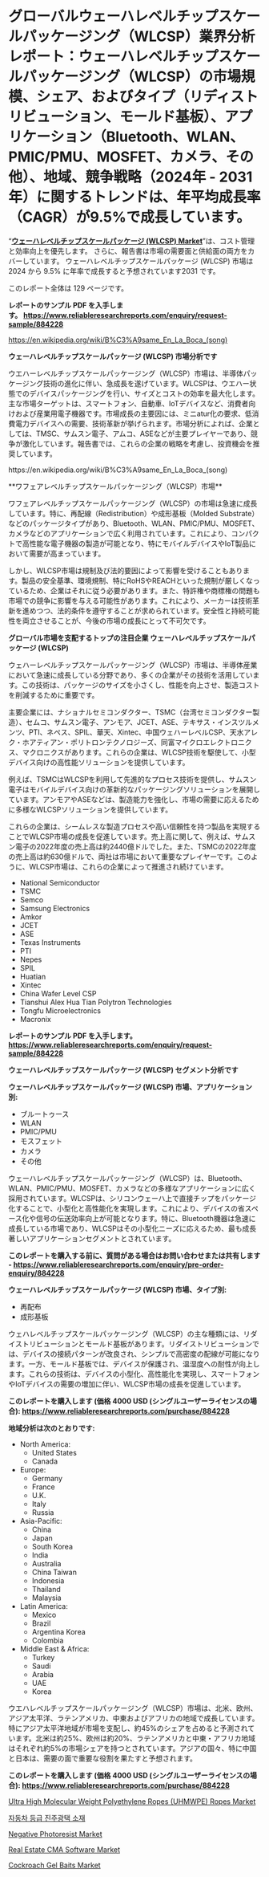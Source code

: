 <p><h1>グローバルウェーハレベルチップスケールパッケージング（WLCSP）業界分析レポート：ウェーハレベルチップスケールパッケージング（WLCSP）の市場規模、シェア、およびタイプ（リディストリビューション、モールド基板）、アプリケーション（Bluetooth、WLAN、PMIC/PMU、MOSFET、カメラ、その他）、地域、競争戦略（2024年 - 2031年）に関するトレンドは、年平均成長率（CAGR）が9.5%で成長しています。</h1></p><p>&ldquo;<strong><a href="https://www.reliableresearchreports.com/wafer-level-chip-scale-packaging-wlcsp--r884228">ウェーハレベルチップスケールパッケージ (WLCSP) Market</a></strong>&rdquo;は、コスト管理と効率向上を優先します。 さらに、報告書は市場の需要面と供給面の両方をカバーしています。 ウェーハレベルチップスケールパッケージ (WLCSP) 市場は 2024 から 9.5% に年率で成長すると予想されています2031 です。</p>
<p>このレポート全体は 129 ページです。</p>
<p><strong>レポートのサンプル PDF を入手します。&nbsp;<a href="https://www.reliableresearchreports.com/enquiry/request-sample/884228">https://www.reliableresearchreports.com/enquiry/request-sample/884228</a></strong></p>
<p><a href="https://en.wikipedia.org/wiki/B%C3%A9same_En_La_Boca_(song)">https://en.wikipedia.org/wiki/B%C3%A9same_En_La_Boca_(song)</a></p>
<p><strong>ウェーハレベルチップスケールパッケージ (WLCSP) 市場分析です</strong></p>
<p><p>ウエハーレベルチップスケールパッケージング（WLCSP）市場は、半導体パッケージング技術の進化に伴い、急成長を遂げています。WLCSPは、ウエハー状態でのデバイスパッケージングを行い、サイズとコストの効率を最大化します。主な市場ターゲットは、スマートフォン、自動車、IoTデバイスなど、消費者向けおよび産業用電子機器です。市場成長の主要因には、ミニatur化の要求、低消費電力デバイスへの需要、技術革新が挙げられます。市場分析によれば、企業としては、TMSC、サムスン電子、アムコ、ASEなどが主要プレイヤーであり、競争が激化しています。報告書では、これらの企業の戦略を考慮し、投資機会を推奨しています。</p></p>
<p>https://en.wikipedia.org/wiki/B%C3%A9same_En_La_Boca_(song)</p>
<p><p>**ワフェアレベルチップスケールパッケージング（WLCSP）市場**</p><p>ワフェアレベルチップスケールパッケージング（WLCSP）の市場は急速に成長しています。特に、再配線（Redistribution）や成形基板（Molded Substrate）などのパッケージタイプがあり、Bluetooth、WLAN、PMIC/PMU、MOSFET、カメラなどのアプリケーションで広く利用されています。これにより、コンパクトで高性能な電子機器の製造が可能となり、特にモバイルデバイスやIoT製品において需要が高まっています。</p><p>しかし、WLCSP市場は規制及び法的要因によって影響を受けることもあります。製品の安全基準、環境規制、特にRoHSやREACHといった規制が厳しくなっているため、企業はそれに従う必要があります。また、特許権や商標権の問題も市場での競争に影響を与える可能性があります。これにより、メーカーは技術革新を進めつつ、法的条件を遵守することが求められています。安全性と持続可能性を両立させることが、今後の市場の成長にとって不可欠です。</p></p>
<p><strong>グローバル市場を支配するトップの注目企業 ウェーハレベルチップスケールパッケージ (WLCSP)</strong></p>
<p><p>ウェハーレベルチップスケールパッケージング（WLCSP）市場は、半導体産業において急速に成長している分野であり、多くの企業がその技術を活用しています。この技術は、パッケージのサイズを小さくし、性能を向上させ、製造コストを削減するために重要です。</p><p>主要企業には、ナショナルセミコンダクター、TSMC（台湾セミコンダクター製造）、セムコ、サムスン電子、アンモア、JCET、ASE、テキサス・インスツルメンツ、PTI、ネペス、SPIL、華天、Xintec、中国ウェハーレベルCSP、天水アレク・ホアティアン・ポリトロンテクノロジーズ、同富マイクロエレクトロニクス、マクロニクスがあります。これらの企業は、WLCSP技術を駆使して、小型デバイス向けの高性能ソリューションを提供しています。</p><p>例えば、TSMCはWLCSPを利用して先進的なプロセス技術を提供し、サムスン電子はモバイルデバイス向けの革新的なパッケージングソリューションを展開しています。アンモアやASEなどは、製造能力を強化し、市場の需要に応えるために多様なWLCSPソリューションを提供しています。</p><p>これらの企業は、シームレスな製造プロセスや高い信頼性を持つ製品を実現することでWLCSP市場の成長を促進しています。売上高に関して、例えば、サムスン電子の2022年度の売上高は約2440億ドルでした。また、TSMCの2022年度の売上高は約630億ドルで、両社は市場において重要なプレイヤーです。このように、WLCSP市場は、これらの企業によって推進され続けています。</p></p>
<p><ul><li>National Semiconductor</li><li>TSMC</li><li>Semco</li><li>Samsung Electronics</li><li>Amkor</li><li>JCET</li><li>ASE</li><li>Texas Instruments</li><li>PTI</li><li>Nepes</li><li>SPIL</li><li>Huatian</li><li>Xintec</li><li>China Wafer Level CSP</li><li>Tianshui Alex Hua Tian Polytron Technologies</li><li>Tongfu Microelectronics</li><li>Macronix</li></ul></p>
<p><strong>レポートのサンプル PDF を入手します。 <a href="https://www.reliableresearchreports.com/enquiry/request-sample/884228">https://www.reliableresearchreports.com/enquiry/request-sample/884228</a></strong></p>
<p><strong>ウェーハレベルチップスケールパッケージ (WLCSP) セグメント分析です</strong></p>
<p><strong>ウェーハレベルチップスケールパッケージ (WLCSP) 市場、アプリケーション別:</strong></p>
<p><ul><li>ブルートゥース</li><li>WLAN</li><li>PMIC/PMU</li><li>モスフェット</li><li>カメラ</li><li>その他</li></ul></p>
<p><p>ウェーハレベルチップスケールパッケージング（WLCSP）は、Bluetooth、WLAN、PMIC/PMU、MOSFET、カメラなどの多様なアプリケーションに広く採用されています。WLCSPは、シリコンウェーハ上で直接チップをパッケージ化することで、小型化と高性能化を実現します。これにより、デバイスの省スペース化や信号の伝送効率向上が可能となります。特に、Bluetooth機器は急速に成長している市場であり、WLCSPはその小型化ニーズに応えるため、最も成長著しいアプリケーションセグメントとされています。</p></p>
<p><strong>このレポートを購入する前に、質問がある場合はお問い合わせまたは共有します - <a href="https://www.reliableresearchreports.com/enquiry/pre-order-enquiry/884228">https://www.reliableresearchreports.com/enquiry/pre-order-enquiry/884228</a></strong></p>
<p><strong>ウェーハレベルチップスケールパッケージ (WLCSP) 市場、タイプ別:</strong></p>
<p><ul><li>再配布</li><li>成形基板</li></ul></p>
<p><p>ウェハレベルチップスケールパッケージング（WLCSP）の主な種類には、リダイストリビューションとモールド基板があります。リダイストリビューションでは、デバイスの接続パターンが改良され、シンプルで高密度の配線が可能になります。一方、モールド基板では、デバイスが保護され、温湿度への耐性が向上します。これらの技術は、デバイスの小型化、高性能化を実現し、スマートフォンやIoTデバイスの需要の増加に伴い、WLCSP市場の成長を促進しています。</p></p>
<p><strong>このレポートを購入します (価格 4000 USD (シングルユーザーライセンスの場合): <a href="https://www.reliableresearchreports.com/purchase/884228">https://www.reliableresearchreports.com/purchase/884228</a></strong></p>
<p><strong>地域分析は次のとおりです:</strong></p>
<p><ul>
    <li>
        North America:
        <ul>
            <li>United States</li>
            <li>Canada</li>
        </ul>
    </li>
    <li>
        Europe:
        <ul>
            <li>Germany</li>
            <li>France</li>
            <li>U.K.</li>
            <li>Italy</li>
            <li>Russia</li>
        </ul>
    </li>
    <li>
        Asia-Pacific:
        <ul>
            <li>China</li>
            <li>Japan</li>
            <li>South Korea</li>
            <li>India</li>
            <li>Australia</li>
            <li>China Taiwan</li>
            <li>Indonesia</li>
            <li>Thailand</li>
            <li>Malaysia</li>
        </ul>
    </li>
    <li>
        Latin America:
        <ul>
            <li>Mexico</li>
            <li>Brazil</li>
            <li>Argentina Korea</li>
            <li>Colombia</li>
        </ul>
    </li>
    <li>
        Middle East & Africa:
        <ul>
            <li>Turkey</li>
            <li>Saudi</li>
            <li>Arabia</li>
            <li>UAE</li>
            <li>Korea</li>
        </ul>
    </li>
    </ul></p>
<p><p>ウエハレベルチップスケールパッケージング（WLCSP）市場は、北米、欧州、アジア太平洋、ラテンアメリカ、中東およびアフリカの地域で成長しています。特にアジア太平洋地域が市場を支配し、約45%のシェアを占めると予測されています。北米は約25%、欧州は約20%、ラテンアメリカと中東・アフリカ地域はそれぞれ約5%の市場シェアを持つとされています。アジアの国々、特に中国と日本は、需要の面で重要な役割を果たすと予想されます。</p></p>
<p><strong>このレポートを購入します (価格 4000 USD (シングルユーザーライセンスの場合): <a href="https://www.reliableresearchreports.com/purchase/884228">https://www.reliableresearchreports.com/purchase/884228</a></strong></p>
<p><p><a href="https://issuu.com/reportprime-2/docs/ultra-high-molecular-weight-polyeth_344b2301867e3c">Ultra High Molecular Weight Polyethylene Ropes (UHMWPE) Ropes Market</a></p><p><a href="https://github.com/laholand/Market-Research-Report-List-6/blob/main/8148606108312.md">자동차 등급 진주광택 소재</a></p><p><a href="https://issuu.com/reportprime-2/docs/negative-photoresist-market-size-20_13134a0287eb0e">Negative Photoresist Market</a></p><p><a href="https://www.linkedin.com/pulse/charting-future-comprehensive-analysis-global-real-estate-vyl4f?trackingId=NVKlSJu9RfqrVVNafFtdzw%3D%3D">Real Estate CMA Software Market</a></p><p><a href="https://github.com/luckyshygirl/Market-Research-Report-List-6/blob/main/cockroach-gel-baits-market.md">Cockroach Gel Baits Market</a></p></p>